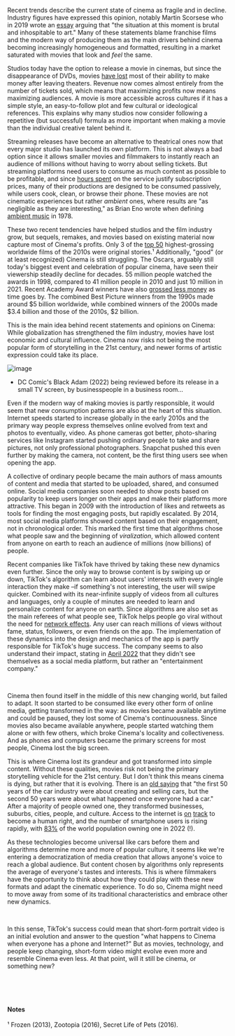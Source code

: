 Recent trends describe the current state of cinema as fragile and in decline. Industry figures have expressed this opinion, notably Martin Scorsese who in 2019 wrote an [essay](https://www.nytimes.com/2019/11/04/opinion/martin-scorsese-marvel.html) arguing that "the situation at this moment is brutal and inhospitable to art." Many of these statements blame franchise films and the modern way of producing them as the main drivers behind cinema becoming increasingly homogeneous and formatted, resulting in a market saturated with movies that look and *feel* the same.

Studios today have the option to release a movie in cinemas, but since the disappearance of DVDs, movies [have lost](https://twitter.com/todd_spence/status/1561480505882619904?s=61&t=ad-AqySDngTEKATKsz99FQ) most of their ability to make money after leaving theaters. Revenue now comes almost entirely from the number of tickets sold, which means that maximizing profits now means maximizing audiences. A movie is more accessible across cultures if it has a simple style, an easy-to-follow plot and few cultural or ideological references. This explains why many studios now consider following a repetitive (but successful) formula as more important when making a movie than the individual creative talent behind it.

Streaming releases have become an alternative to theatrical ones now that every major studio has launched its own platform. This is not always a bad option since it allows smaller movies and filmmakers to instantly reach an audience of millions without having to worry about selling tickets. But streaming platforms need users to consume as much content as possible to be profitable, and since [hours spent](https://www.independent.co.uk/tech/netflix-downloads-sleep-biggest-competition-video-streaming-ceo-reed-hastings-amazon-prime-sky-go-now-tv-a7690561.html) on the service justify subscription prices, many of their productions are designed to be consumed passively, while users cook, clean, or browse their phone. These movies are not cinematic experiences but rather *ambient* ones, where results are "as negligible as they are interesting," as Brian Eno wrote when defining [ambient music](http://music.hyperreal.org/artists/brian_eno/MFA-txt.html) in 1978.

These two recent tendencies have helped studios and the film industry grow, but sequels, remakes, and movies based on existing material now capture most of Cinema's profits. Only 3 of the [top 50](https://en.wikipedia.org/wiki/2010s_in_film) highest-grossing worldwide films of the 2010s were original stories.¹ Additionally, "good" (or at least recognized) Cinema is still struggling. The Oscars, arguably still today's biggest event and celebration of popular cinema, have seen their viewership steadily decline for decades. 55 million people watched the awards in 1998, compared to 41 million people in 2010 and just 10 million in 2021. Recent Academy Award winners have also [grossed less money](https://www.the-numbers.com/movies/comparisons/Best-Picture-Oscar-Winners) as time goes by. The combined Best Picture winners from the 1990s made around $5 billion worldwide, while combined winners of the 2000s made $3.4 billion and those of the 2010s, $2 billion.

This is the main idea behind recent statements and opinions on Cinema: While globalization has strengthened the film industry, movies have lost economic and cultural influence. Cinema now risks not being the most popular form of storytelling in the 21st century, and newer forms of artistic expression could take its place.

![image](https://substackcdn.com/image/fetch/w_1456,c_limit,f_auto,q_auto:good,fl_progressive:steep/https%3A%2F%2Fbucketeer-e05bbc84-baa3-437e-9518-adb32be77984.s3.amazonaws.com%2Fpublic%2Fimages%2Fa4c2feb6-db1c-4f4a-9cf6-2cf12081d7fc_1029x676.jpeg)

- DC Comic's Black Adam (2022) being reviewed before its release in a small TV screen, by businesspeople in a business room…

Even if the modern way of making movies is partly responsible, it would seem that new consumption patterns are also at the heart of this situation. Internet speeds started to increase globally in the early 2010s and the primary way people express themselves online evolved from text and photos to eventually, video. As phone cameras got better, photo-sharing services like Instagram started pushing ordinary people to take and share pictures, not only professional photographers. Snapchat pushed this even further by making the camera, not content, be the first thing users see when opening the app.

A collective of ordinary people became the main authors of mass amounts of content and media that started to be uploaded, shared, and consumed online. Social media companies soon needed to show posts based on popularity to keep users longer on their apps and make their platforms more attractive. This began in 2009 with the introduction of likes and retweets as tools for finding the most engaging posts, but rapidly escalated. By 2014, most social media platforms showed content based on their engagement, not in chronological order. This marked the first time that algorithms chose what people saw and the beginning of *viralization*, which allowed content from anyone on earth to reach an audience of millions (now billions) of people.

Recent companies like TikTok have thrived by taking these new dynamics even further. Since the only way to browse content is by swiping up or down, TikTok's algorithm can learn about users' interests with every single interaction they make –if something's not interesting, the user will swipe quicker. Combined with its near-infinite supply of videos from all cultures and languages, only a couple of minutes are needed to learn and personalize content for anyone on earth. Since algorithms are also set as the main referees of what people see, TikTok helps people go viral without the need for [network effects](https://julian.digital/2021/12/20/the-power-of-defaults/). Any user can reach millions of views without fame, status, followers, or even friends on the app. The implementation of these dynamics into the design and mechanics of the app is partly responsible for TikTok's huge success. The company seems to also understand their impact, stating in [April 2022](https://www.cnbc.com/2022/06/16/tiktok-were-an-entertainment-app-not-a-social-network-like-facebook.html) that they didn't see themselves as a social media platform, but rather an "entertainment company."

⠀

Cinema then found itself in the middle of this new changing world, but failed to adapt. It soon started to be consumed like every other form of online media, getting transformed in the way: as movies became available anytime and could be paused, they lost some of Cinema's continuousness. Since movies also became available anywhere, people started watching them alone or with few others, which broke Cinema's locality and collectiveness. And as phones and computers became the primary screens for most people, Cinema lost the big screen.

This is where Cinema lost its grandeur and got transformed into simple content. Without these qualities, movies risk not being the primary storytelling vehicle for the 21st century. But I don't think this means cinema is dying, but rather that it is evolving. There is an [old saying](https://www.ben-evans.com/benedictevans/2020/12/13/what-comes-after-smartphones) that "the first 50 years of the car industry were about creating and selling cars, but the second 50 years were about what happened once everyone had a car." After a majority of people owned one, they transformed businesses, suburbs, cities, people, and culture. Access to the internet is [on](https://www.article19.org/resources/un-human-rights-council-adopts-resolution-on-human-rights-on-the-internet/) [track](https://www.theverge.com/2016/7/4/12092740/un-resolution-condemns-disrupting-internet-access) to become a human right, and the number of smartphone users is rising rapidly, with [83%](https://www.bankmycell.com/blog/how-many-phones-are-in-the-world) of the world population owning one in 2022 (!).

As these technologies become universal like cars before them and algorithms determine more and more of popular culture, it seems like we're entering a democratization of media creation that allows anyone's voice to reach a global audience. But content chosen by algorithms only represents the average of everyone's tastes and interests. This is where filmmakers have the opportunity to think about how they could play with these new formats and adapt the cinematic experience. To do so, Cinema might need to move away from some of its traditional characteristics and embrace other new dynamics.

⠀

In this sense, TikTok's success could mean that short-form portrait video is an initial evolution and answer to the question "what happens to Cinema when everyone has a phone and Internet?" But as movies, technology, and people keep changing, short-form video might evolve even more and resemble Cinema even less. At that point, will it still be cinema, or something new?

⠀

⠀

#### Notes


¹ Frozen (2013), Zootopia (2016), Secret Life of Pets (2016).
